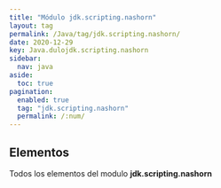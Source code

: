 ```yaml
---
title: "Módulo jdk.scripting.nashorn"
layout: tag
permalink: /Java/tag/jdk.scripting.nashorn/
date: 2020-12-29
key: Java.dulojdk.scripting.nashorn
sidebar: 
  nav: java
aside: 
  toc: true
pagination: 
  enabled: true
  tag: "jdk.scripting.nashorn"
  permalink: /:num/
---
```


<h2>Elementos</h2>
Todos los elementos del modulo <strong>jdk.scripting.nashorn</strong>
